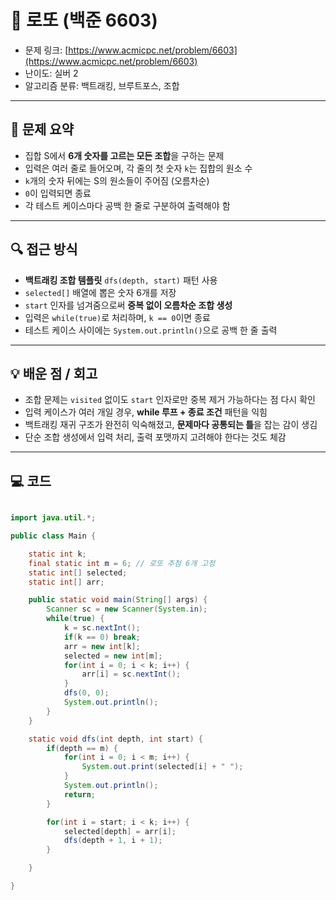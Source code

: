 # 📅 로또 (백준 6603)

- 문제 링크: [https://www.acmicpc.net/problem/6603](https://www.acmicpc.net/problem/6603)
- 난이도: 실버 2
- 알고리즘 분류: 백트래킹, 브루트포스, 조합

---

## 📌 문제 요약

- 집합 S에서 **6개 숫자를 고르는 모든 조합**을 구하는 문제
- 입력은 여러 줄로 들어오며, 각 줄의 첫 숫자 `k`는 집합의 원소 수
- `k`개의 숫자 뒤에는 S의 원소들이 주어짐 (오름차순)
- `0`이 입력되면 종료
- 각 테스트 케이스마다 공백 한 줄로 구분하여 출력해야 함

---

## 🔍 접근 방식

- **백트래킹 조합 템플릿** `dfs(depth, start)` 패턴 사용
- `selected[]` 배열에 뽑은 숫자 6개를 저장
- `start` 인자를 넘겨줌으로써 **중복 없이 오름차순 조합 생성**
- 입력은 `while(true)`로 처리하며, `k == 0`이면 종료
- 테스트 케이스 사이에는 `System.out.println()`으로 공백 한 줄 출력

---

## 💡 배운 점 / 회고

- 조합 문제는 `visited` 없이도 `start` 인자로만 중복 제거 가능하다는 점 다시 확인
- 입력 케이스가 여러 개일 경우, **while 루프 + 종료 조건** 패턴을 익힘
- 백트래킹 재귀 구조가 완전히 익숙해졌고, **문제마다 공통되는 틀**을 잡는 감이 생김
- 단순 조합 생성에서 입력 처리, 출력 포맷까지 고려해야 한다는 것도 체감

---

## 💻 코드

```java

import java.util.*;

public class Main {

    static int k;
    final static int m = 6; // 로또 추첨 6개 고정
    static int[] selected;
    static int[] arr;

    public static void main(String[] args) {
        Scanner sc = new Scanner(System.in);
        while(true) {
            k = sc.nextInt();
            if(k == 0) break;
            arr = new int[k];
            selected = new int[m];
            for(int i = 0; i < k; i++) {
                arr[i] = sc.nextInt();
            }
            dfs(0, 0);
            System.out.println();
        }
    }

    static void dfs(int depth, int start) {
        if(depth == m) {
            for(int i = 0; i < m; i++) {
                System.out.print(selected[i] + " ");
            }
            System.out.println();
            return;
        }

        for(int i = start; i < k; i++) {
            selected[depth] = arr[i];
            dfs(depth + 1, i + 1);
        }

    }

}
